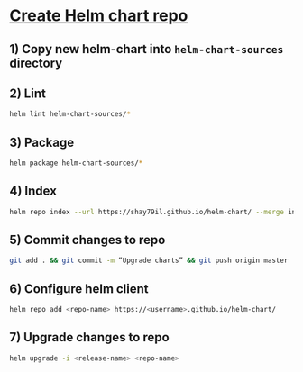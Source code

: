 # [Create Helm chart repo](https://medium.com/@mattiaperi/create-a-public-helm-chart-repository-with-github-pages-49b180dbb417)


## 1) Copy new helm-chart into `helm-chart-sources` directory
## 2) Lint
```bash
helm lint helm-chart-sources/*
```
## 3) Package
```bash
helm package helm-chart-sources/*
```
## 4) Index
```bash
helm repo index --url https://shay79il.github.io/helm-chart/ --merge index.yaml .
```
## 5) Commit changes to repo 
```bash
git add . && git commit -m “Upgrade charts” && git push origin master
```

## 6) Configure helm client
```bash
helm repo add <repo-name> https://<username>.github.io/helm-chart/
```

## 7) Upgrade changes to repo 
```bash
helm upgrade -i <release-name> <repo-name>
```